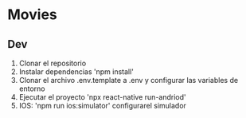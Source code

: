 # Movies

## Dev

1. Clonar el repositorio
2. Instalar dependencias 'npm install'
3. Clonar el archivo .env.template a .env y configurar las variables de entorno
4. Ejecutar el proyecto 'npx react-native run-andriod'
5. IOS: 'npm run ios:simulator' configurarel simulador
